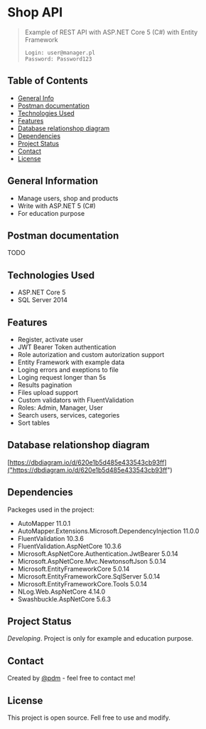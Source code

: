 ﻿# Shop API
> Example of REST API with ASP.NET Core 5 (C#) with Entity Framework
> 
> ```
>Login: user@manager.pl
> Password: Password123
> ```



## Table of Contents
* [General Info](#general-information)
* [Postman documentation](#postman-documentation)
* [Technologies Used](#technologies-used)
* [Features](#features)
* [Database relationshop diagram](#databaseRelationshopDiagram)
* [Dependencies](#dependencies)
* [Project Status](#project-status)
* [Contact](#contact)
* [License](#license)



## General Information
- Manage users, shop and products
- Write with ASP.NET 5 (C#)  
- For education purpose
<!-- You don't have to answer all the questions - just the ones relevant to your project. -->

## Postman documentation
TODO

## Technologies Used
- ASP.NET Core 5
- SQL Server 2014


## Features
- Register, activate user
- JWT Bearer Token authentication
- Role autorization and custom autorization support
- Entity Framework with example data 
- Loging errors and exeptions to file
- Loging request longer than 5s
- Results pagination
- Files upload support
- Custom validators with FluentValidation
- Roles: Admin, Manager, User
- Search users, services, categories 
- Sort tables


## Database relationshop diagram
[https://dbdiagram.io/d/620e1b5d485e433543cb93ff]("https://dbdiagram.io/d/620e1b5d485e433543cb93ff")


 
## Dependencies
Packeges used in the project:

- AutoMapper 11.0.1
- AutoMapper.Extensions.Microsoft.DependencyInjection 11.0.0
- FluentValidation 10.3.6
- FluentValidation.AspNetCore 10.3.6
- Microsoft.AspNetCore.Authentication.JwtBearer 5.0.14
- Microsoft.AspNetCore.Mvc.NewtonsoftJson 5.0.14
- Microsoft.EntityFrameworkCore 5.0.14
- Microsoft.EntityFrameworkCore.SqlServer 5.0.14
- Microsoft.EntityFrameworkCore.Tools 5.0.14
- NLog.Web.AspNetCore 4.14.0
- Swashbuckle.AspNetCore 5.6.3


## Project Status
  _Developing_. Project is only for example and education purpose.



## Contact
Created by [@pdm](https://www.linkedin.com/in/pawe%C5%82-dmochowski/) - feel free to contact me!


<!-- Optional -->
## License 
This project is open source. Fell free to use and modify.

 